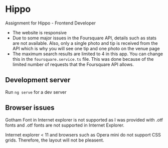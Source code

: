 # Hippo

Assignment for Hippo - Frontend Developer

- The website is responsive
- Due to some major issues in the Foursquare API, details such as stats are not available. Also, only a single photo and tip is received from the API which is why you will see one tip and one photo on the venue page
- The maximum search results are limited to 4 in this app. You can change this in the `foursquare.service.ts` file. This was done because of the limited number of requests that the Foursquare API allows. 

## Development server

Run `ng serve` for a dev server

## Browser issues
Gotham Font in  Internet explorer is not supported as I was provided with .otf fonts and .otf fonts are not supported in Internet Explorer.

Internet explorer < 11 and browsers such as Opera mini do not support CSS grids. Therefore, the layout will not be pleasent.
